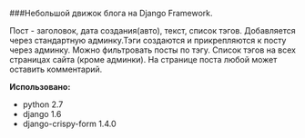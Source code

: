 ###Небольшой движок блога на Django Framework.

Пост - заголовок, дата создания(авто), текст, список тэгов.
Добавляется через стандартную админку.Тэги создаются и прикрепляются к посту через админку.
Можно фильтровать посты по тэгу. Список тэгов на всех страницах сайта (кроме админки).
На странице поста любой может оставить комментарий.



**Использовано:**

* python 2.7
* django 1.6
* django-crispy-form 1.4.0